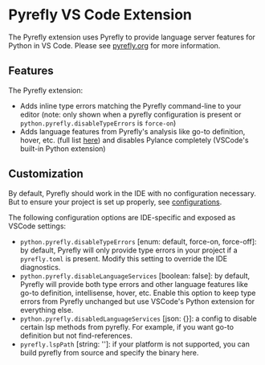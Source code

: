 # Pyrefly VS Code Extension

The Pyrefly extension uses Pyrefly to provide language server features for
Python in VS Code. Please see [pyrefly.org](https://pyrefly.org/) for more
information.

## Features

The Pyrefly extension:

- Adds inline type errors matching the Pyrefly command-line to your editor
  (note: only shown when a pyrefly configuration is present or
  `python.pyrefly.disableTypeErrors` is `force-on`)
- Adds language features from Pyrefly's analysis like go-to definition, hover,
  etc. (full list [here](https://github.com/facebook/pyrefly/issues/344)) and
  disables Pylance completely (VSCode's built-in Python extension)

## Customization

By default, Pyrefly should work in the IDE with no configuration necessary. But
to ensure your project is set up properly, see
[configurations](https://pyrefly.org/en/docs/configuration/).

The following configuration options are IDE-specific and exposed as VSCode
settings:

- `python.pyrefly.disableTypeErrors` [enum: default, force-on, force-off]: by
  default, Pyrefly will only provide type errors in your project if a
  `pyrefly.toml` is present. Modify this setting to override the IDE
  diagnostics.
- `python.pyrefly.disableLanguageServices` [boolean: false]: by default, Pyrefly
  will provide both type errors and other language features like go-to
  definition, intellisense, hover, etc. Enable this option to keep type errors
  from Pyrefly unchanged but use VSCode's Python extension for everything else.
- `python.pyrefly.disabledLanguageServices` [json: {}]: a config to disable
  certain lsp methods from pyrefly. For example, if you want go-to definition
  but not find-references.
- `pyrefly.lspPath` [string: '']: if your platform is not supported, you can
  build pyrefly from source and specify the binary here.
